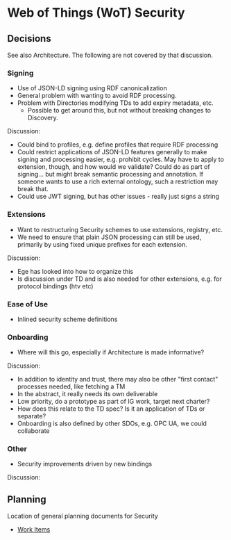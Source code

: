# Web of Things (WoT) Security

## Decisions
See also Architecture.  The following are not covered by that discussion.

### Signing
- Use of JSON-LD signing using RDF canonicalization
- General problem with wanting to avoid RDF processing.
- Problem with Directories modifying TDs to add expiry metadata, etc.
     - Possible to get around this, but not without breaking changes to Discovery.
 
Discussion:
- Could bind to profiles, e.g. define profiles that require RDF processing
- Could restrict applications of JSON-LD features generally to make signing and processing easier, e.g. prohibit cycles.  May have to apply to extension, though, and how would we validate?   Could do as part of signing... but might break semantic processing and annotation.  If someone wants to use a rich external ontology, such a restriction may break that.
- Could use JWT signing, but has other issues - really just signs a string

### Extensions
- Want to restructuring Security schemes to use extensions, registry, etc.
- We need to ensure that plain JSON processing can still be used, primarily by using fixed unique prefixes for each extension.

Discussion:
- Ege has looked into how to organize this
- Is discussion under TD and is also needed for other extensions, e.g. for protocol bindings (htv etc)

### Ease of Use
- Inlined security scheme definitions

### Onboarding
- Where will this go, especially if Architecture is made informative?

Discussion:
- In addition to identity and trust, there may also be other "first contact" processes needed, like fetching a TM
- In the abstract, it really needs its own deliverable
- Low priority, do a prototype as part of IG work, target next charter?
- How does this relate to the TD spec?  Is it an application of TDs or separate?
- Onboarding is also defined by other SDOs, e.g. OPC UA, we could collaborate

### Other
- Security improvements driven by new bindings

Discussion:

## Planning
Location of general planning documents for Security 

* [Work Items](work-items.md)


